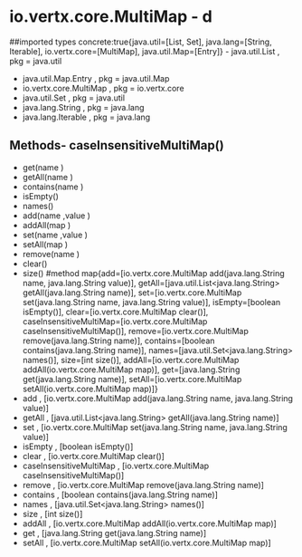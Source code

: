 # io.vertx.core.MultiMap - d
##imported types concrete:true{java.util=[List, Set], java.lang=[String, Iterable], io.vertx.core=[MultiMap], java.util.Map=[Entry]} - java.util.List  , pkg = java.util
- java.util.Map.Entry  , pkg = java.util.Map
- io.vertx.core.MultiMap  , pkg = io.vertx.core
- java.util.Set  , pkg = java.util
- java.lang.String  , pkg = java.lang
- java.lang.Iterable  , pkg = java.lang
## Methods- caseInsensitiveMultiMap()
- get(name )
- getAll(name )
- contains(name )
- isEmpty()
- names()
- add(name ,value )
- addAll(map )
- set(name ,value )
- setAll(map )
- remove(name )
- clear()
- size()
#method map{add=[io.vertx.core.MultiMap add(java.lang.String name, java.lang.String value)], getAll=[java.util.List<java.lang.String> getAll(java.lang.String name)], set=[io.vertx.core.MultiMap set(java.lang.String name, java.lang.String value)], isEmpty=[boolean isEmpty()], clear=[io.vertx.core.MultiMap clear()], caseInsensitiveMultiMap=[io.vertx.core.MultiMap caseInsensitiveMultiMap()], remove=[io.vertx.core.MultiMap remove(java.lang.String name)], contains=[boolean contains(java.lang.String name)], names=[java.util.Set<java.lang.String> names()], size=[int size()], addAll=[io.vertx.core.MultiMap addAll(io.vertx.core.MultiMap map)], get=[java.lang.String get(java.lang.String name)], setAll=[io.vertx.core.MultiMap setAll(io.vertx.core.MultiMap map)]} 
- add , [io.vertx.core.MultiMap add(java.lang.String name, java.lang.String value)]
- getAll , [java.util.List<java.lang.String> getAll(java.lang.String name)]
- set , [io.vertx.core.MultiMap set(java.lang.String name, java.lang.String value)]
- isEmpty , [boolean isEmpty()]
- clear , [io.vertx.core.MultiMap clear()]
- caseInsensitiveMultiMap , [io.vertx.core.MultiMap caseInsensitiveMultiMap()]
- remove , [io.vertx.core.MultiMap remove(java.lang.String name)]
- contains , [boolean contains(java.lang.String name)]
- names , [java.util.Set<java.lang.String> names()]
- size , [int size()]
- addAll , [io.vertx.core.MultiMap addAll(io.vertx.core.MultiMap map)]
- get , [java.lang.String get(java.lang.String name)]
- setAll , [io.vertx.core.MultiMap setAll(io.vertx.core.MultiMap map)]
